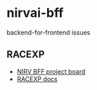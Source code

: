 # nirvai-bff

backend-for-frontend issues

## RACEXP

- [NIRV BFF project board](https://github.com/orgs/nirv-ai/projects/6/views/1?filterQuery=repo%3A%22nirv-ai%2Fbff%22)
- [RACEXP docs](https://github.com/noahehall/theBookOfNoah/blob/master/0current/architectural%20thinking/0racexp.md)
